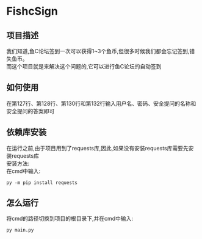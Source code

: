 # FishcSign
## 项目描述
我们知道,鱼C论坛签到一次可以获得1~3个鱼币,但很多时候我们都会忘记签到,错失鱼币。<br>
而这个项目就是来解决这个问题的,它可以进行鱼C论坛的自动签到
## 如何使用
在第127行、第128行、第130行和第132行输入用户名、密码、安全提问的名称和安全提问的答案即可
## 依赖库安装
在运行之前,由于项目用到了requests库,因此,如果没有安装requests库需要先安装requests库<br>
安装方法:<br>
在cmd中输入:
```
py -m pip install requests
```
## 怎么运行
将cmd的路径切换到项目的根目录下,并在cmd中输入:
```
py main.py
```
